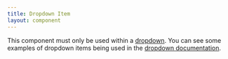 ```yaml
---
title: Dropdown Item
layout: component
---
```


This component must only be used within a [dropdown](/docs/components/dropdown). You can see some examples of dropdown items being used in the [dropdown documentation](/docs/components/dropdown).